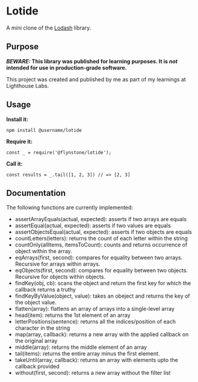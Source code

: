 # Lotide

A mini clone of the [Lodash](https://lodash.com) library.

## Purpose

**_BEWARE:_ This library was published for learning purposes. It is _not_ intended for use in production-grade software.**

This project was created and published by me as part of my learnings at Lighthouse Labs. 

## Usage

**Install it:**

`npm install @username/lotide`

**Require it:**

`const _ = require('@flynstone/lotide');`

**Call it:**

`const results = _.tail([1, 2, 3]) // => [2, 3]`

## Documentation

The following functions are currently implemented:

* assertArrayEquals(actual, expected): asserts if two arrays are equals
* assertEqual(actual, expected): asserts if two values are equals
* assertObjectsEqual(actual, expected): asserts if two objects are equals
* countLetters(letters): returns the count of each letter within the string    
* countOnly(allItems, itemsToCount): counts and returns occurrence of object within the array.
* eqArrays(first, second): compares for equality between two arrays. Recursive for arrays within arrays.    
* eqObjects(first, second): compares for equality between two objects. Recursive for objects within objects.    
* findKey(obj, cb): scans the object and return the first key for which the callback returns a truthy    
* findKeyByValue(object, value): takes an obeject and returns the key of the object value.    
* flatten(array): flattens an array of arrays into a single-level array    
* head(item): returns the 1st element of an array    
* letterPositions(sentence): returns all the indices/position of each character in the string    
* map(array, callback): returns a new array with the applied callback on the original array    
* middle(array): returns the middle element of an array
* tail(items): returns the entire array minus the first element.
* takeUntil(array, callback): returns an array with elements upto the callback provided
* without(first, second): returns a new array without the filter list    
    